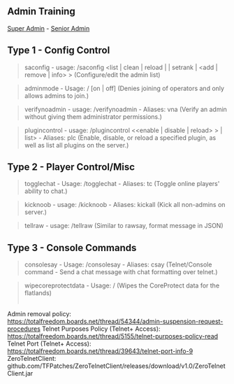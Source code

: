 ## Admin Training 
<a href="https://nullbyte-ui.github.io/admin" class="button">Super Admin</a> - <a href="https://nullbyte-ui.github.io/admin/senior/" class="button">Senior Admin</a>


## Type 1 - Config Control

> saconfig - usage: /saconfig <list | clean | reload | | setrank <username> <rank> | <add | remove | info> <username>>
(Configure/edit the admin list)

> adminmode - Usage: /<command> [on | off]
(Denies joining of operators and only allows admins to join.)

> verifynoadmin - usage: /verifynoadmin <player> - Aliases: vna
(Verify an admin without giving them administrator permissions.)

> plugincontrol - usage: /plugincontrol <<enable | disable | reload> <pluginname>> | list> - Aliases: plc
(Enable, disable, or reload a specified plugin, as well as list all plugins on the server.)

## Type 2 - Player Control/Misc

> togglechat - Usage: /togglechat - Aliases: tc
(Toggle online players' ability to chat.)

> kicknoob  - usage: /kicknoob - Aliases: kickall
(Kick all non-admins on server.)

> tellraw - usage: /tellraw <targets> <message>
(Similar to rawsay, format message in JSON)

## Type 3 - Console Commands

> consolesay - Usage: /consolesay <message> - Aliases: csay
(Telnet/Console command - Send a chat message with chat formatting over telnet.)

> wipecoreprotectdata - Usage: /<command>
(Wipes the CoreProtect data for the flatlands)<br /><br />



Admin removal policy: https://totalfreedom.boards.net/thread/54344/admin-suspension-request-procedures
Telnet Purposes Policy (Telnet+ Access): https://totalfreedom.boards.net/thread/5155/telnet-purposes-policy-read
Telnet Port (Telnet+ Access): https://totalfreedom.boards.net/thread/39643/telnet-port-info-9
ZeroTelnetClient: github.com/TFPatches/ZeroTelnetClient/releases/download/v1.0/ZeroTelnetClient.jar
